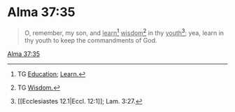 # Alma 37:35

> O, remember, my son, and <u>learn</u>[^a] <u>wisdom</u>[^b] in thy <u>youth</u>[^c]; yea, learn in thy youth to keep the commandments of God.

[Alma 37:35](https://www.churchofjesuschrist.org/study/scriptures/bofm/alma/37?lang=eng&id=p35#p35)


[^a]: TG [Education](https://www.churchofjesuschrist.org/study/scriptures/tg/education?lang=eng); [Learn.](https://www.churchofjesuschrist.org/study/scriptures/tg/learn?lang=eng)
[^b]: TG [Wisdom.](https://www.churchofjesuschrist.org/study/scriptures/tg/wisdom?lang=eng)
[^c]: [[Ecclesiastes 12.1|Eccl. 12:1]]; Lam. 3:27.
